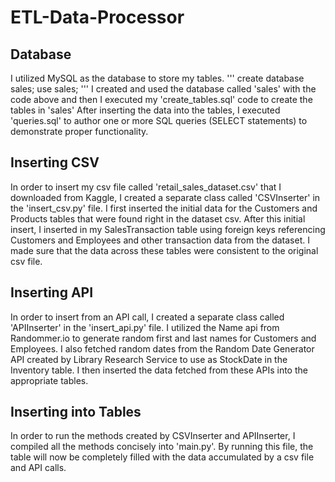 # ETL-Data-Processor
## Database
I utilized MySQL as the database to store my tables.
'''
create database sales;
use sales;
'''
I created and used the database called 'sales' with the code above and then I executed my 'create_tables.sql' code to create the tables in 'sales'
After inserting the data into the tables, I executed 'queries.sql' to author one or more SQL queries (SELECT statements) to demonstrate proper functionality.

## Inserting CSV
In order to insert my csv file called 'retail_sales_dataset.csv' that I downloaded from Kaggle, I created a separate class called 'CSVInserter' in the  'insert_csv.py' file. I first inserted the initial data for the Customers and Products tables that were found right in the dataset csv. After this initial insert, I inserted in my SalesTransaction table using foreign keys referencing Customers and Employees and other transaction data from the dataset. I made sure that the data across these tables were consistent to the original csv file. 

## Inserting API
In order to insert from an API call, I created a separate class called 'APIInserter' in the 'insert_api.py' file. I utilized the Name api from Randommer.io to generate random first and last names for Customers and Employees. I also fetched random dates from the Random Date Generator API created by Library Research Service to use as StockDate in the Inventory table. I then inserted the data fetched from these APIs into the appropriate tables.

## Inserting into Tables
In order to run the methods created by CSVInserter and APIInserter, I compiled all the methods concisely into 'main.py'. By running this file, the table will now be completely filled with the data accumulated by a csv file and API calls.


